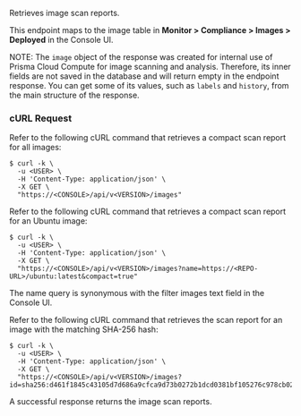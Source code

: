Retrieves image scan reports.

This endpoint maps to the image table in **Monitor > Compliance > Images > Deployed** in the Console UI.

NOTE: The `image` object of the response was created for internal use of Prisma Cloud Compute for image scanning and analysis. Therefore, its inner fields are not saved in the database and will return empty in the endpoint response. You can get some of its values, such as `labels` and `history`, from the main structure of the response.

### cURL Request

Refer to the following cURL command that retrieves a compact scan report for all images:

```
$ curl -k \
  -u <USER> \
  -H 'Content-Type: application/json' \
  -X GET \
  "https://<CONSOLE>/api/v<VERSION>/images"
```

Refer to the following cURL command that retrieves a compact scan report for an Ubuntu image:

```
$ curl -k \
  -u <USER> \
  -H 'Content-Type: application/json' \
  -X GET \
  "https://<CONSOLE>/api/v<VERSION>/images?name=https://<REPO-URL>/ubuntu:latest&compact=true"
```
The name query is synonymous with the filter images text field in the Console UI.

Refer to the following cURL command that retrieves the scan report for an image with the matching SHA-256 hash:

```
$ curl -k \
  -u <USER> \
  -H 'Content-Type: application/json' \
  -X GET \
  "https://<CONSOLE>/api/v<VERSION>/images?id=sha256:d461f1845c43105d7d686a9cfca9d73b0272b1dcd0381bf105276c978cb02832"
```

A successful response returns the image scan reports.
